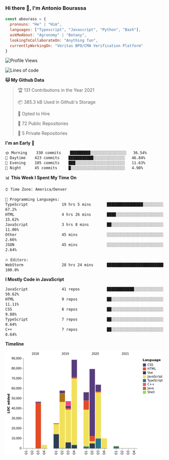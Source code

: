 ### Hi there 👋, I'm Antonio Bourassa

```javascript
const abourass = {
  pronouns: "He" | "Him",
  languages: ["Typescript", "Javascript", "Python", "Bash"],
  askMeAbout: "Agronomy" | "Botany",
  lookingToCollaborateOn: "Anything fun",
  currentlyWorkingOn: "Veritas BPO/CMA Verification Platform"
}
```

<!--START_SECTION:waka-->
![Profile Views](http://img.shields.io/badge/Profile%20Views-0-blue)

![Lines of code](https://img.shields.io/badge/From%20Hello%20World%20I%27ve%20Written-481232%20lines%20of%20code-blue)

**🐱 My Github Data** 

> 🏆 131 Contributions in the Year 2021
 > 
> 📦 385.3 kB Used in Github's Storage 
 > 
> 💼 Opted to Hire
 > 
> 📜 72 Public Repositories 
 > 
> 🔑 5 Private Repositories  
 > 
**I'm an Early 🐤** 

```text
🌞 Morning    330 commits    █████████░░░░░░░░░░░░░░░░   36.54% 
🌆 Daytime    423 commits    ███████████░░░░░░░░░░░░░░   46.84% 
🌃 Evening    105 commits    ███░░░░░░░░░░░░░░░░░░░░░░   11.63% 
🌙 Night      45 commits     █░░░░░░░░░░░░░░░░░░░░░░░░   4.98%

```


📊 **This Week I Spent My Time On** 

```text
⌚︎ Time Zone: America/Denver

💬 Programming Languages: 
TypeScript               19 hrs 5 mins       ████████████████░░░░░░░░░   67.2% 
HTML                     4 hrs 26 mins       ████░░░░░░░░░░░░░░░░░░░░░   15.62% 
JavaScript               3 hrs 8 mins        ██░░░░░░░░░░░░░░░░░░░░░░░   11.06% 
Other                    45 mins             ░░░░░░░░░░░░░░░░░░░░░░░░░   2.66% 
JSON                     45 mins             ░░░░░░░░░░░░░░░░░░░░░░░░░   2.64%

🔥 Editors: 
WebStorm                 28 hrs 24 mins      █████████████████████████   100.0%

```

**I Mostly Code in JavaScript** 

```text
JavaScript               41 repos            ████████████░░░░░░░░░░░░░   50.62% 
HTML                     9 repos             ██░░░░░░░░░░░░░░░░░░░░░░░   11.11% 
CSS                      8 repos             ██░░░░░░░░░░░░░░░░░░░░░░░   9.88% 
TypeScript               7 repos             ██░░░░░░░░░░░░░░░░░░░░░░░   8.64% 
C++                      7 repos             ██░░░░░░░░░░░░░░░░░░░░░░░   8.64%

```


**Timeline**

![Chart not found](https://raw.githubusercontent.com/Abourass/Abourass/master/charts/bar_graph.png) 


<!--END_SECTION:waka-->

<!--
**Abourass/Abourass** is a ✨ _special_ ✨ repository because its `README.md` (this file) appears on your GitHub profile.

Here are some ideas to get you started:

- 🔭 I’m currently working on ...
- 🌱 I’m currently learning ...
- 👯 I’m looking to collaborate on ...
- 🤔 I’m looking for help with ...
- 💬 Ask me about ...
- 📫 How to reach me: ...
- 😄 Pronouns: ...
- ⚡ Fun fact: ...
-->
